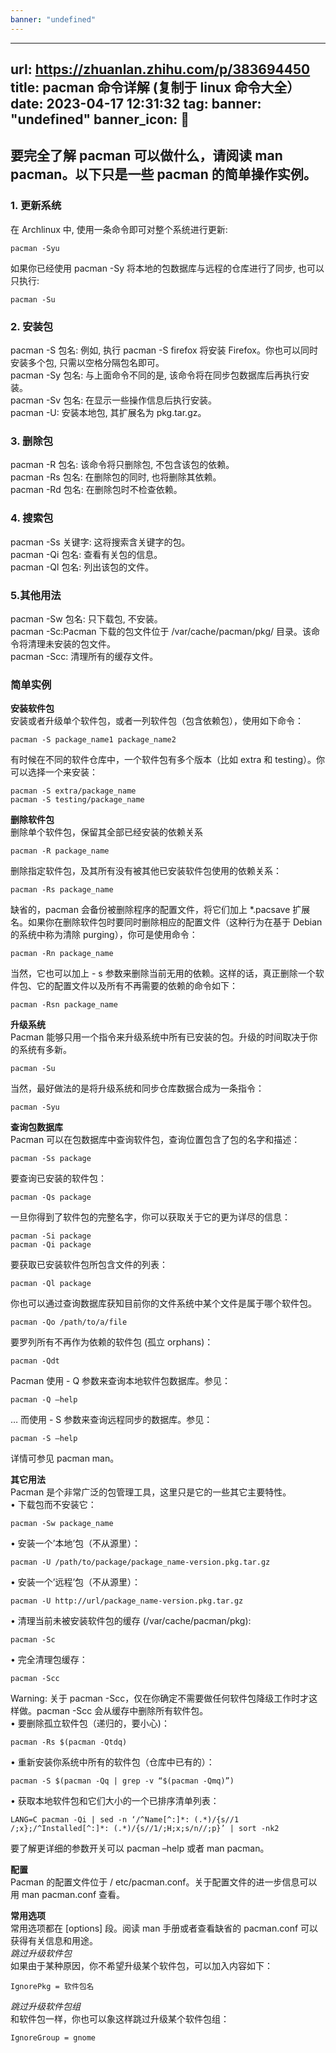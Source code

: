 ```yaml
---
banner: "undefined"
---
```

---
url: https://zhuanlan.zhihu.com/p/383694450
title: pacman 命令详解 (复制于 linux 命令大全）
date: 2023-04-17 12:31:32
tag: 
banner: "undefined"
banner_icon: 🔖
---
## 要完全了解 pacman 可以做什么，请阅读 man pacman。以下只是一些 pacman 的简单操作实例。

### 1. 更新系统

在 Archlinux 中, 使用一条命令即可对整个系统进行更新:

`pacman -Syu`

如果你已经使用 pacman -Sy 将本地的包数据库与远程的仓库进行了同步, 也可以只执行:

`pacman -Su`

### 2. 安装包

pacman -S 包名: 例如, 执行 pacman -S firefox 将安装 Firefox。你也可以同时安装多个包, 只需以空格分隔包名即可。  
pacman -Sy 包名: 与上面命令不同的是, 该命令将在同步包数据库后再执行安装。  
pacman -Sv 包名: 在显示一些操作信息后执行安装。  
pacman -U: 安装本地包, 其扩展名为 pkg.tar.gz。

### 3. 删除包

pacman -R 包名: 该命令将只删除包, 不包含该包的依赖。  
pacman -Rs 包名: 在删除包的同时, 也将删除其依赖。  
pacman -Rd 包名: 在删除包时不检查依赖。

### 4. 搜索包

pacman -Ss 关键字: 这将搜索含关键字的包。  
pacman -Qi 包名: 查看有关包的信息。  
pacman -Ql 包名: 列出该包的文件。

### 5.其他用法

pacman -Sw 包名: 只下载包, 不安装。  
pacman -Sc:Pacman 下载的包文件位于 /var/cache/pacman/pkg/ 目录。该命令将清理未安装的包文件。  
pacman -Scc: 清理所有的缓存文件。

### 简单实例

**安装软件包**  
安装或者升级单个软件包，或者一列软件包（包含依赖包），使用如下命令：

```
pacman -S package_name1 package_name2

```

有时候在不同的软件仓库中，一个软件包有多个版本（比如 extra 和 testing）。你可以选择一个来安装：

```
pacman -S extra/package_name
pacman -S testing/package_name

```

**删除软件包**  
删除单个软件包，保留其全部已经安装的依赖关系

```
pacman -R package_name

```

删除指定软件包，及其所有没有被其他已安装软件包使用的依赖关系：

```
pacman -Rs package_name

```

缺省的，pacman 会备份被删除程序的配置文件，将它们加上 *.pacsave 扩展名。如果你在删除软件包时要同时删除相应的配置文件（这种行为在基于 Debian 的系统中称为清除 purging），你可是使用命令：

```
pacman -Rn package_name

```

当然，它也可以加上 - s 参数来删除当前无用的依赖。这样的话，真正删除一个软件包、它的配置文件以及所有不再需要的依赖的命令如下：

```
pacman -Rsn package_name

```

**升级系统**  
Pacman 能够只用一个指令来升级系统中所有已安装的包。升级的时间取决于你的系统有多新。

```
pacman -Su

```

当然，最好做法的是将升级系统和同步仓库数据合成为一条指令：

```
pacman -Syu

```

**查询包数据库**  
Pacman 可以在包数据库中查询软件包，查询位置包含了包的名字和描述：

```
pacman -Ss package

```

要查询已安装的软件包：

```
pacman -Qs package

```

一旦你得到了软件包的完整名字，你可以获取关于它的更为详尽的信息：

```
pacman -Si package
pacman -Qi package

```

要获取已安装软件包所包含文件的列表：

```
pacman -Ql package

```

你也可以通过查询数据库获知目前你的文件系统中某个文件是属于哪个软件包。

```
pacman -Qo /path/to/a/file

```

要罗列所有不再作为依赖的软件包 (孤立 orphans)：

```
pacman -Qdt

```

Pacman 使用 - Q 参数来查询本地软件包数据库。参见：

```
pacman -Q –help

```

… 而使用 - S 参数来查询远程同步的数据库。参见：

```
pacman -S –help

```

详情可参见 pacman man。

**其它用法**  
Pacman 是个非常广泛的包管理工具，这里只是它的一些其它主要特性。  
• 下载包而不安装它：

```
pacman -Sw package_name

```

• 安装一个’本地’包（不从源里）：

```
pacman -U /path/to/package/package_name-version.pkg.tar.gz

```

• 安装一个’远程’包（不从源里）：

```
pacman -U http://url/package_name-version.pkg.tar.gz

```

• 清理当前未被安装软件包的缓存 (/var/cache/pacman/pkg):

```
pacman -Sc

```

• 完全清理包缓存：

```
pacman -Scc

```

Warning: 关于 pacman -Scc，仅在你确定不需要做任何软件包降级工作时才这样做。pacman -Scc 会从缓存中删除所有软件包。  
• 要删除孤立软件包（递归的，要小心)：

```
pacman -Rs $(pacman -Qtdq)

```

• 重新安装你系统中所有的软件包（仓库中已有的）：

```
pacman -S $(pacman -Qq | grep -v “$(pacman -Qmq)”)

```

• 获取本地软件包和它们大小的一个已排序清单列表：

```
LANG=C pacman -Qi | sed -n ‘/^Name[^:]*: (.*)/{s//1 /;x};/^Installed[^:]*: (.*)/{s//1/;H;x;s/n//;p}’ | sort -nk2

```

要了解更详细的参数开关可以 pacman –help 或者 man pacman。

**配置**  
Pacman 的配置文件位于 / etc/pacman.conf。关于配置文件的进一步信息可以用 man pacman.conf 查看。

**常用选项**  
常用选项都在 [options] 段。阅读 man 手册或者查看缺省的 pacman.conf 可以获得有关信息和用途。  
_跳过升级软件包_  
如果由于某种原因，你不希望升级某个软件包，可以加入内容如下：

```
IgnorePkg = 软件包名

```

_跳过升级软件包组_  
和软件包一样，你也可以象这样跳过升级某个软件包组：

```
IgnoreGroup = gnome

```